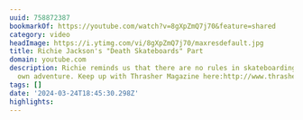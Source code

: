 ```yaml
---
uuid: 758872387
bookmarkOf: https://youtube.com/watch?v=8gXpZmQ7j70&feature=shared
category: video
headImage: https://i.ytimg.com/vi/8gXpZmQ7j70/maxresdefault.jpg
title: Richie Jackson's "Death Skateboards" Part
domain: youtube.com
description: Richie reminds us that there are no rules in skateboarding. Choose your
  own adventure. Keep up with Thrasher Magazine here:http://www.thrashermagazine.comhttp://www.facebook.com/thrashermagazinehttp://www.instagram.com/thrashermaghttp://www.twitter.com/thrashermag
tags: []
date: '2024-03-24T18:45:30.298Z'
highlights:
---
```




